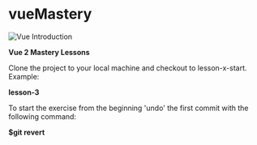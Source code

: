# vueMastery

<img src = "https://miro.medium.com/max/3920/1*oZqGznbYXJfBlvGp5gQlYQ.jpeg" alt="Vue Introduction">

<strong>Vue 2 Mastery Lessons</strong>

<p>Clone the project to your local machine and checkout to lesson-x-start. Example:</p>
<p><strong> lesson-3 </strong> </p>

<p> To start the exercise from the beginning 'undo' the first commit with the following command: </p>
<p> <strong> $git revert <commit> </strong> </p>
